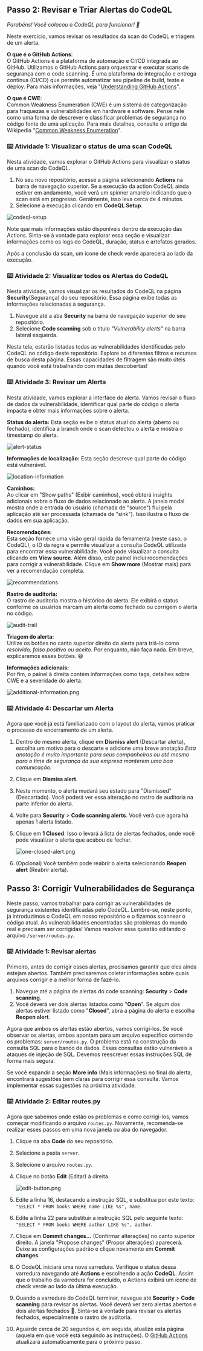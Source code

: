 <!--
  <<< Author notes: Step 2 >>>
  Start this step by acknowledging the previous step.
  Define terms and link to docs.github.com.
  TBD-step-2-notes.
-->
## Passo 2: Revisar e Triar Alertas do CodeQL

_Parabéns! Você colocou o CodeQL para funcionar! :tada:_

Neste exercício, vamos revisar os resultados da scan do CodeQL e triagem de um alerta.

**O que é o GitHub Actions**:  
O GitHub Actions é a plataforma de automação e CI/CD integrada ao GitHub. Utilizamos o GitHub Actions para orquestrar e executar scans de segurança com o code scanning. É uma plataforma de integração e entrega contínua (CI/CD) que permite automatizar seu pipeline de build, teste e deploy. Para mais informações, veja "[Understanding GitHub Actions](https://docs.github.com/en/actions/learn-github-actions/understanding-github-actions)".

**O que é CWE**:  
Common Weakness Enumeration (CWE) é um sistema de categorização para fraquezas e vulnerabilidades em hardware e software. Pense nele como uma forma de descrever e classificar problemas de segurança no código fonte de uma aplicação. Para mais detalhes, consulte o artigo da Wikipedia "[Common Weakness Enumeration](https://en.wikipedia.org/wiki/Common_Weakness_Enumeration)".

### :keyboard: Atividade 1: Visualizar o status de uma scan CodeQL

Nesta atividade, vamos explorar o GitHub Actions para visualizar o status de uma scan do CodeQL.  
1. No seu novo repositório, acesse a página selecionando **Actions** na barra de navegação superior. Se a execução da action CodeQL ainda estiver em andamento, você verá um spinner amarelo indicando que o scan está em progresso. Geralmente, isso leva cerca de 4 minutos.
2. Selecione a execução clicando em **CodeQL Setup**.

![codeql-setup](/images/codeql-setup.png)

Note que mais informações estão disponíveis dentro da execução das Actions. Sinta-se à vontade para explorar essa seção e visualizar informações como os logs do CodeQL, duração, status e artefatos gerados.

Após a conclusão da scan, um ícone de check verde aparecerá ao lado da execução.

### :keyboard: Atividade 2: Visualizar todos os Alertas do CodeQL

Nesta atividade, vamos visualizar os resultados do CodeQL na página **Security**(Segurança) do seu repositório. Essa página exibe todas as informações relacionadas à segurança.

1. Navegue até a aba **Security** na barra de navegação superior do seu repositório.
2. Selecione **Code scanning** sob o título *"Vulnerability alerts"* na barra lateral esquerda.

Nesta tela, estarão listadas todas as vulnerabilidades identificadas pelo CodeQL no código deste repositório. Explore os diferentes filtros e recursos de busca desta página. Essas capacidades de filtragem são muito úteis quando você está trabalhando com muitas descobertas!

### :keyboard: Atividade 3: Revisar um Alerta

Nesta atividade, vamos explorar a interface do alerta. Vamos revisar o fluxo de dados da vulnerabilidade, identificar qual parte do código o alerta impacta e obter mais informações sobre o alerta.

**Status do alerta:**
Esta seção exibe o status atual do alerta (aberto ou fechado), identifica a branch onde o scan detectou o alerta e mostra o timestamp do alerta.
  
![alert-status](/images/alert-status.png)

**Informações de localização:**
Esta seção descreve qual parte do código está vulnerável.
  
![location-information](/images/location-information.png)

**Caminhos:**  
Ao clicar em "Show paths" (Exibir caminhos), você obterá insights adicionais sobre o fluxo de dados relacionado ao alerta. A janela modal mostra onde a entrada do usuário (chamada de "source") flui pela aplicação até ser processada (chamada de "sink"). Isso ilustra o fluxo de dados em sua aplicação.

**Recomendações:**  
Esta seção fornece uma visão geral rápida da ferramenta (neste caso, o CodeQL), o ID da regra e permite visualizar a consulta CodeQL utilizada para encontrar essa vulnerabilidade. Você pode visualizar a consulta clicando em **View source**. Além disso, este painel inclui recomendações para corrigir a vulnerabilidade. Clique em **Show more** (Mostrar mais) para ver a recomendação completa.

![recommendations](/images/recommendations.png)

**Rastro de auditoria:**  
O rastro de auditoria mostra o histórico do alerta. Ele exibirá o status conforme os usuários marcam um alerta como fechado ou corrigem o alerta no código.

![audit-trail](/images/audit-trail.png)

**Triagem do alerta:**  
Utilize os botões no canto superior direito do alerta para triá-lo como *resolvido, falso positivo ou aceito*. Por enquanto, não faça nada. Em breve, explicaremos esses botões. 😄

**Informações adicionais:**  
Por fim, o painel à direita contém informações como tags, detalhes sobre CWE e a severidade do alerta.
  
![additional-information.png](/images/additiona-information.png)

### :keyboard: Atividade 4: Descartar um Alerta

Agora que você já está familiarizado com o layout do alerta, vamos praticar o processo de encerramento de um alerta.

1. Dentro do mesmo alerta, clique em **Dismiss alert** (Descartar alerta), escolha um motivo para o descarte e adicione uma breve anotação.*Esta anotação é muito importante para seus companheiros ou até mesmo para o time de segurança da sua empresa manterem uma boa comunicação.*
2. Clique em **Dismiss alert**.
3. Neste momento, o alerta mudará seu estado para "Dismissed" (Descartado). Você poderá ver essa alteração no rastro de auditoria na parte inferior do alerta.
4. Volte para **Security** > **Code scanning alerts**. Você verá que agora há apenas 1 alerta listado.
5. Clique em **1 Closed**. Isso o levará à lista de alertas fechados, onde você pode visualizar o alerta que acabou de fechar.

   ![one-closed-alert.png](/images/one-closed-alert.png)

6. (Opcional) Você também pode reabrir o alerta selecionando **Reopen alert** (Reabrir alerta).

## Passo 3: Corrigir Vulnerabilidades de Segurança

Neste passo, vamos trabalhar para corrigir as vulnerabilidades de segurança existentes identificadas pelo CodeQL. Lembre-se, neste ponto, já introduzimos o CodeQL em nosso repositório e o fizemos scannear o código atual. As vulnerabilidades encontradas são problemas do mundo real e precisam ser corrigidas! Vamos resolver essa questão editando o arquivo `/server/routes.py`.

### :keyboard: Atividade 1: Revisar alertas

Primeiro, antes de corrigir esses alertas, precisamos garantir que eles ainda estejam abertos. Também precisaremos coletar informações sobre quais arquivos corrigir e a melhor forma de fazê-lo.

1. Navegue até a página de alertas do code scanning: **Security** > **Code scanning**.
2. Você deverá ver dois alertas listados como "**Open**". Se algum dos alertas estiver listado como "**Closed**", abra a página do alerta e escolha **Reopen alert**.

Agora que ambos os alertas estão abertos, vamos corrigi-los. Se você observar os alertas, ambos apontam para um arquivo específico contendo os problemas: `server/routes.py`. O problema está na construção da consulta SQL para o banco de dados. Essas consultas estão vulneráveis a ataques de injeção de SQL. Devemos reescrever essas instruções SQL de forma mais segura.

Se você expandir a seção **More info** (Mais informações) no final do alerta, encontrará sugestões bem claras para corrigir essa consulta. Vamos implementar essas sugestões na próxima atividade.

### :keyboard: Atividade 2: Editar routes.py

Agora que sabemos onde estão os problemas e como corrigi-los, vamos começar modificando o arquivo `routes.py`. Novamente, recomenda-se realizar esses passos em uma nova janela ou aba do navegador.

1. Clique na aba **Code** do seu repositório.
2. Selecione a pasta `server`.
3. Selecione o arquivo `routes.py`.
4. Clique no botão **Edit** (Editar) à direita.

   ![edit-button.png](/images/edit-button.png)

5. Edite a linha 16, destacando a instrução SQL, e substitua por este texto:  
   `"SELECT * FROM books WHERE name LIKE %s", name`.
6. Edite a linha 22 para substituir a instrução SQL pelo seguinte texto:  
   `"SELECT * FROM books WHERE author LIKE %s", author`.
7. Clique em **Commit changes...** (Confirmar alterações) no canto superior direito. A janela "Propose changes" (Propor alterações) aparecerá. Deixe as configurações padrão e clique novamente em **Commit changes**.
8. O CodeQL iniciará uma nova varredura. Verifique o status dessa varredura navegando até **Actions** e escolhendo a ação **CodeQL**. Assim que o trabalho da varredura for concluído, o Actions exibirá um ícone de check verde ao lado da última execução.
9. Quando a varredura do CodeQL terminar, navegue até **Security** > **Code scanning** para revisar os alertas. Você deverá ver zero alertas abertos e dois alertas fechados 🎉. Sinta-se à vontade para revisar os alertas fechados, especialmente o rastro de auditoria.
10. Aguarde cerca de 20 segundos e, em seguida, atualize esta página (aquela em que você está seguindo as instruções). O [GitHub Actions](https://docs.github.com/en/actions) atualizará automaticamente para o próximo passo.